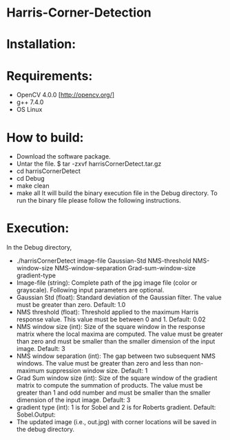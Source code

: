 # Harris-Corner-Detection
# Installation:
# Requirements:
- OpenCV 4.0.0 [http://opencv.org/]
- g++ 7.4.0
- OS Linux
# How to build:
- Download the software package.
- Untar the file.
$ tar -zxvf harrisCornerDetect.tar.gz
- cd harrisCornerDetect
- cd Debug
- make clean
- make all
It will build the binary execution file in the Debug directory. To run the binary file please follow the
following instructions.
# Execution:
In the Debug directory,
- ./harrisCornerDetect image-file Gaussian-Std NMS-threshold NMS-window-size NMS-window-separation
Grad-sum-window-size gradient-type 
- Image-file (string): Complete path of the jpg image file (color or grayscale).
Following input parameters are optional.
- Gaussian Std (float): Standard deviation of the Gaussian filter. The value must be greater than zero.
Default: 1.0
- NMS threshold (float): Threshold applied to the maximum Harris response value. This value must be
between 0 and 1. Default: 0.02
- NMS window size (int): Size of the square window in the response matrix where the local maxima are
computed. The value must be greater than zero and must be smaller than the smaller dimension of
the input image. Default: 3
- NMS window separation (int): The gap between two subsequent NMS windows. The value must be
greater than zero and less than non-maximum suppression window size. Default: 1
- Grad Sum window size (int): Size of the square window of the gradient matrix to compute the
summation of products. The value must be greater than 1 and odd number and must be smaller than
the smaller dimension of the input image. Default: 3
- gradient type (int): 1 is for Sobel and 2 is for Roberts gradient. Default: Sobel.Output:
- The updated image (i.e., out.jpg) with corner locations will be saved in the debug directory.
